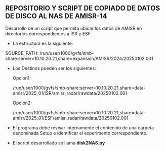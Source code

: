 **REPOSITORIO Y SCRIPT DE COPIADO DE DATOS DE DISCO AL NAS DE AMISR-14**
---

Desarrollo de un script que permita ubicar los datos de AMISR en directorios correspondientes a ISR y ESF.

* La estructura es la siguiente:

SOURCE_PATH: /run/user/1000/gvfs/smb-share:server=10.10.20.21,share=expansion/AMISR/2024/20250102.001

* Los Destinos pueden ser los siguientes:

	Opcion1: 

	/run/user/1000/gvfs/smb-share:server=10.10.20.21,share=data-amisr/2025_01/ISR/amisr_radar/rawdata/20250102.001

	Opcion2:
	
	 /run/user/1000/gvfs/smb-share:server=10.10.20.21,share=data-amisr/2025_01/ESF/amisr_radar/rawdata/20250102.001

* El programa debe revisar internamente el contenido de una carpeta denominada Setup e identificar el experimento correspondiente.


* El script desarrollado se llama **disk2NAS.py**








